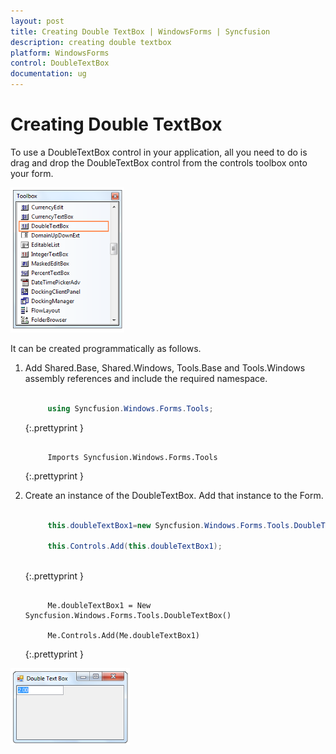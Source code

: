 ```yaml
---
layout: post
title: Creating Double TextBox | WindowsForms | Syncfusion
description: creating double textbox
platform: WindowsForms
control: DoubleTextBox
documentation: ug
---
```

# Creating Double TextBox

To use a DoubleTextBox control in your application, all you need to do is drag and drop the DoubleTextBox control from the 
controls toolbox onto your form.


![](DoubleTextBox-images/DoubleTextBox_img2.png)
 

It can be created programmatically as follows.

1. Add Shared.Base, Shared.Windows, Tools.Base and Tools.Windows assembly references and include the required namespace.

   ~~~ cs    

		using Syncfusion.Windows.Forms.Tools;

   ~~~
   {:.prettyprint }




   ~~~ vbnet

		Imports Syncfusion.Windows.Forms.Tools

   ~~~
   {:.prettyprint }


 
2. Create an instance of the DoubleTextBox. Add that instance to the Form.

   ~~~ cs 

		this.doubleTextBox1=new Syncfusion.Windows.Forms.Tools.DoubleTextBox();

		this.Controls.Add(this.doubleTextBox1);
 
   ~~~
   {:.prettyprint }

   ~~~ vbnet

		Me.doubleTextBox1 = New Syncfusion.Windows.Forms.Tools.DoubleTextBox()

		Me.Controls.Add(Me.doubleTextBox1)

   ~~~
   {:.prettyprint }


 
![](DoubleTextBox-images/DoubleTextBox_img3.png)






